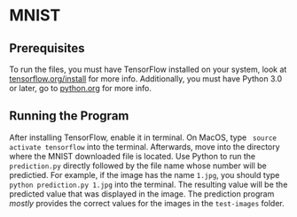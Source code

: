 # MNIST


## Prerequisites
To run the files, you must have TensorFlow installed on your system, look at [tensorflow.org/install](https://www.tensorflow.org/install/) for more info. Additionally, you must have Python 3.0 or later, go to [python.org](https://www.python.org/downloads/) for more info. 


## Running the Program
After installing TensorFlow, enable  it in terminal. On MacOS, type
``` source activate tensorflow```
into the terminal. Afterwards, move into the directory where the MNIST downloaded file is located. Use Python to run the ```prediction.py``` directly followed by the file name whose number will be predictied. For example, if the image has the name ```1.jpg```, you should type ```python prediction.py 1.jpg``` into the terminal. The resulting value will be the predicted value that was displayed in the image. The prediction program *mostly* provides the correct values for the images in the ```test-images``` folder.
